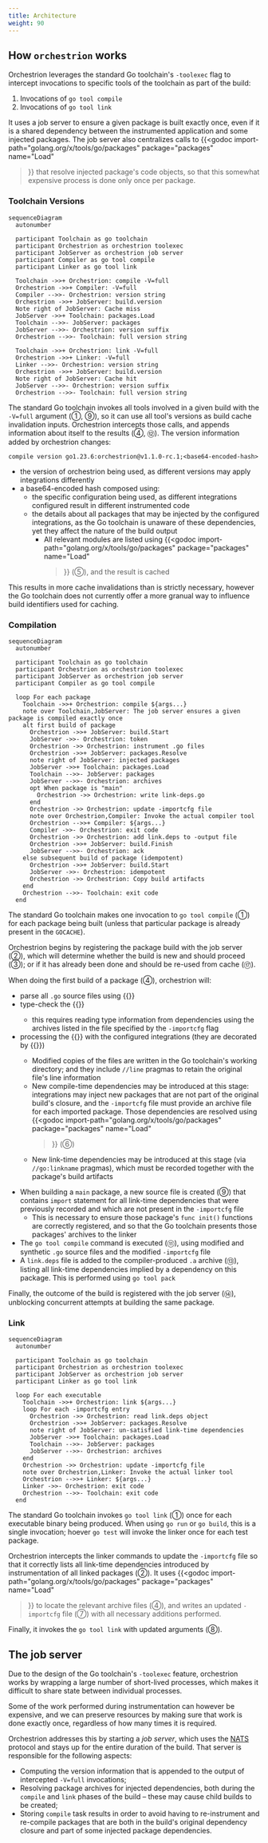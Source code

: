 ```yaml
---
title: Architecture
weight: 90
---
```


## How `orchestrion` works

Orchestrion leverages the standard Go toolchain's `-toolexec` flag to intercept
invocations to specific tools of the toolchain as part of the build:

1. Invocations of `go tool compile`
2. Invocations of `go tool link`

It uses a job server to ensure a given package is built exactly once, even if it
is a shared dependency between the instrumented application and some injected
packages. The job server also centralizes calls to {{<godoc
  import-path="golang.org/x/tools/go/packages"
  package="packages"
  name="Load"
>}} that resolve injected package's code objects, so that this somewhat
expensive process is done only once per package.

### Toolchain Versions

```mermaid
sequenceDiagram
  autonumber

  participant Toolchain as go toolchain
  participant Orchestrion as orchestrion toolexec
  participant JobServer as orchestrion job server
  participant Compiler as go tool compile
  participant Linker as go tool link

  Toolchain ->>+ Orchestrion: compile -V=full
  Orchestrion ->>+ Compiler: -V=full
  Compiler -->>- Orchestrion: version string
  Orchestrion ->>+ JobServer: build.version
  Note right of JobServer: Cache miss
  JobServer ->>+ Toolchain: packages.Load
  Toolchain -->>- JobServer: packages
  JobServer -->>- Orchestrion: version suffix
  Orchestrion -->>- Toolchain: full version string

  Toolchain ->>+ Orchestrion: link -V=full
  Orchestrion ->>+ Linker: -V=full
  Linker -->>- Orchestrion: version string
  Orchestrion ->>+ JobServer: build.version
  Note right of JobServer: Cache hit
  JobServer -->>- Orchestrion: version suffix
  Orchestrion -->>- Toolchain: full version string
```

The standard Go toolchain invokes all tools involved in a given build with the
`-V=full` argument (①, ⑨), so it can use all tool's versions as build cache
invalidation inputs. Orchestrion intercepts those calls, and appends information
about itself to the results (④, ⑫). The version information added by
orchestrion changes:

<div class="hextra-code-block hx-relative hx-mt-6 first:hx-mt-0 hx-group/code"><div><div class="highlight"><pre tabindex="0" class="chroma"><code class="language-console" data-lang="console"><span class="k">compile version go1.23.6</span><span class="o">:</span><span class="nb">orchestrion@v1.1.0-rc.1</span><span class="o">;</span><span class="s2">&lt;base64-encoded-hash&gt;</span></code></pre></div></div></div>

- the version of orchestrion being used, as different versions may apply
  integrations differently
- a base64-encoded hash composed using:
  - the specific configuration being used, as different integrations configured
    result in different instrumented code
  - the details about all packages that may be injected by the configured
    integrations, as the Go toolchain is unaware of these dependencies, yet
    they affect the nature of the build output
    * All relevant modules are listed using {{<godoc
        import-path="golang.org/x/tools/go/packages"
        package="packages"
        name="Load"
      >}} (⑤), and the result is cached


This results in more cache invalidations than is strictly necessary, however
the Go toolchain does not currently offer a more granual way to influence build
identifiers used for caching.

### Compilation

```mermaid
sequenceDiagram
  autonumber

  participant Toolchain as go toolchain
  participant Orchestrion as orchestrion toolexec
  participant JobServer as orchestrion job server
  participant Compiler as go tool compile

  loop For each package
    Toolchain ->>+ Orchestrion: compile ${args...}
    note over Toolchain,JobServer: The job server ensures a given package is compiled exactly once
    alt first build of package
      Orchestrion ->>+ JobServer: build.Start
      JobServer ->>- Orchestrion: token
      Orchestrion ->> Orchestrion: instrument .go files
      Orchestrion ->>+ JobServer: packages.Resolve
      note right of JobServer: injected packages
      JobServer ->>+ Toolchain: packages.Load
      Toolchain -->>- JobServer: packages
      JobServer -->>- Orchestrion: archives
      opt When package is "main"
        Orchestrion ->> Orchestrion: write link-deps.go
      end
      Orchestrion ->> Orchestrion: update -importcfg file
      note over Orchestrion,Compiler: Invoke the actual compiler tool
      Orchestrion -->>+ Compiler: ${args...}
      Compiler ->>- Orchestrion: exit code
      Orchestrion ->> Orchestrion: add link.deps to -output file
      Orchestrion ->>+ JobServer: build.Finish
      JobServer -->>- Orchestrion: ack
    else subsequent build of package (idempotent)
      Orchestrion ->>+ JobServer: build.Start
      JobServer ->>- Orchestrion: idempotent
      Orchestrion ->> Orchestrion: Copy build artifacts
    end
    Orchestrion -->>- Toolchain: exit code
  end
```

The standard Go toolchain makes one invocation to `go tool compile` (①) for
each package being built (unless that particular package is already present in
the `GOCACHE`).

Orchestrion begins by registering the package build with the job server (②),
which will determine whether the build is new and should proceed (③); or if it
has already been done and should be re-used from cache (⑰).

When doing the first build of a package (④), orchestrion will:

- parse all `.go` source files using {{<godoc import-path="go/parser">}}
- type-check the {{<godoc import-path="go/ast" name="File">}}
   * this requires reading type information from dependencies using the archives
     listed in the file specified by the `-importcfg` flag
- processing the {{<godoc import-path="go/ast" name="File">}} with the
  configured integrations (they are decorated by {{<godoc
  import-path="github.com/dave/dst" package="dave/dst">}})
  * Modified copies of the files are written in the Go toolchain's working
    directory; and they include `//line` pragmas to retain the original file's
    line information
  * New compile-time dependencies may be introduced at this stage: integrations
    may inject new packages that are not part of the original build's closure,
    and the `-importcfg` file must provide an archive file for each imported
    package. Those dependencies are resolved using {{<godoc
      import-path="golang.org/x/tools/go/packages"
      package="packages"
      name="Load"
    >}} (⑥)
   * New link-time dependencies may be introduced at this stage (via
     `//go:linkname` pragmas), which must be recorded together with the
     package's build artifacts
* When building a `main` package, a new source file is created (⑨) that
  contains `import` statement for all link-time dependencies that were
  previously recorded and which are not present in the `-importcfg` file
  * This is necessary to ensure those package's `func init()` functions are
    correctly registered, and so that the Go toolchain presents those packages'
    archives to the linker
* The `go tool compile` command is executed (⑪), using modified and synthetic
  `.go` source files and the modified `-importcfg` file
* A `link.deps` file is added to the compiler-produced `.a` archive (⑬),
  listing all link-time dependencies implied by a dependency on this package.
  This is performed using `go tool pack`

Finally, the outcome of the build is registered with the job server (⑭),
unblocking concurrent attempts at building the same package.

### Link

```mermaid
sequenceDiagram
  autonumber

  participant Toolchain as go toolchain
  participant Orchestrion as orchestrion toolexec
  participant JobServer as orchestrion job server
  participant Linker as go tool link

  loop For each executable
    Toolchain ->>+ Orchestrion: link ${args...}
    loop For each -importcfg entry
      Orchestrion ->> Orchestrion: read link.deps object
      Orchestrion ->>+ JobServer: packages.Resolve
      note right of JobServer: un-satisfied link-time dependencies
      JobServer ->>+ Toolchain: packages.Load
      Toolchain -->>- JobServer: packages
      JobServer -->>- Orchestrion: archives
    end
    Orchestrion ->> Orchestrion: update -importcfg file
    note over Orchestrion,Linker: Invoke the actual linker tool
    Orchestrion -->>+ Linker: ${args...}
    Linker ->>- Orchestrion: exit code
    Orchestrion -->>- Toolchain: exit code
  end
```

The standard Go toolchain invokes `go tool link` (①) once for each executable
binary being produced. When using `go run` or `go build`, this is a single
invocation; hoever `go test` will invoke the linker once for each test package.

Orchestrion intercepts the linker commands to update the `-importcfg` file so
that it correctly lists all link-time dependencies introduced by instrumentation
of all linked packages (②). It uses {{<godoc
  import-path="golang.org/x/tools/go/packages"
  package="packages"
  name="Load"
>}} to locate the relevant archive files (④), and writes an updated
`-importcfg` file (⑦) with all necessary additions performed.

Finally, it invokes the `go tool link` with updated arguments (⑧).

## The job server

Due to the design of the Go toolchain's `-toolexec` feature, orchestrion works
by wrapping a large number of short-lived processes, which makes it difficult to
share state between individual processes.

Some of the work performed during instrumentation can however be expensive, and
we can preserve resources by making sure that work is done exactly once,
regardless of how many times it is required.

Orchestrion addresses this by starting a _job server_, which uses the
[NATS][nats] protocol and stays up for the entire duration of the build. That
server is responsible for the following aspects:

- Computing the version information that is appended to the output of
  intercepted `-V=full` invocations;
- Resolving package archives for injected dependencies, both during the
  `compile` and `link` phases of the build &ndash; these may cause child builds
  to be created;
- Storing `compile` task results in order to avoid having to re-instrument and
  re-compile packages that are both in the build's original dependency closure
  and part of some injected package dependencies.

[nats]: https://nats.io/

